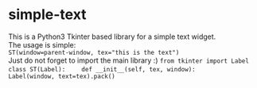 # simple-text
This is a Python3 Tkinter based library for a simple text widget.<br>
The usage is simple:<br>
`ST(window=parent-window, tex="this is the text")`<br>
Just do not forget to import the main library :)
`from tkinter import Label`
`class ST(Label):`
`    def __init__(self, tex, window):`
`        Label(window, text=tex).pack()`
